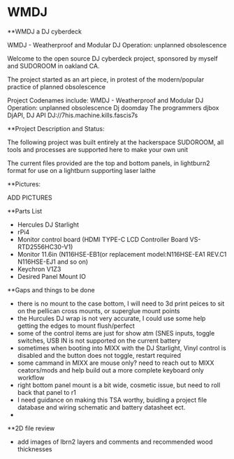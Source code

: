 # WMDJ

**WMDJ a DJ cyberdeck

WMDJ - Weatherproof and Modular DJ 
Operation: unplanned obsolescence 

Welcome to the open source DJ cyberdeck project, sponsored by myself and SUDOROOM in oakland CA.

The project started as an art piece, in protest of the modern/popular practice of planned obsolescence

Project Codenames include:
WMDJ - Weatherproof and Modular DJ 
Operation: unplanned obsolescence 
Dj doomday
The programmers djbox
DjAPI, DJ API 
DJ://7his.machine.kills.fascis7s


**Project Description and Status:

The following project was built entirely at the hackerspace SUDOROOM, all tools and processes are supported here to make your own unit

The current files provided are the top and bottom panels, in lightburn2 format for use on a lightburn supporting laser laithe

**Pictures:

ADD PICTURES

**Parts List
- Hercules DJ Starlight
- rPi4
- Monitor control board (HDMI TYPE-C LCD Controller Board VS-RTD2556HC30-V1)
- Monitor 11.6in (N116HSE-EB1(or replacement model:N116HSE-EA1 REV.C1 N116HSE-EJ1 and so on)
- Keychron V1Z3
- Desired Panel Mount IO

**Gaps and things to be done
- there is no mount to the case bottom, I will need to 3d print peices to sit on the pellican cross mounts, or superglue mount points
- the Hurcules DJ wrap is not very accurate, I could use some help getting the edges to mount flush/perfect
- some of the control items are just for show atm (SNES inputs, toggle switches, USB IN is not supported on the current battery
- sometimes when booting into MIXX with the DJ Starlight, Vinyl control is disabled and the button does not toggle, restart required
- some cammand in MIXX are mouse only? need to reach out to MIXX ceators/mods and help build out a more complete keyboard only workflow
- right bottom panel mount is a bit wide, cosmetic issue, but need to roll back that panel to r1
- I need guidance on making this TSA worthy, buidling a project file database and wiring schematic and battery datasheet ect.
- 

**2D file review
- add images of lbrn2 layers and comments and recommended wood thicknesses

